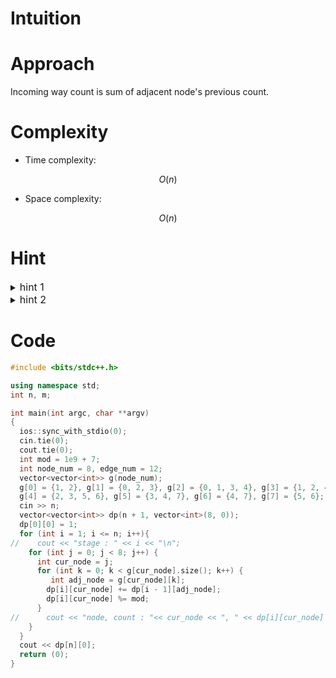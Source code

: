 # Intuition
<!-- Describe your first thoughts on how to solve this problem. -->

# Approach
<!-- Describe your approach to solving the problem. -->

Incoming way count is sum of adjacent node's previous count.

# Complexity
- Time complexity:
<!-- Add your time complexity here, e.g. $$O(n)$$ -->
$$ O(n) $$

- Space complexity:
<!-- Add your space complexity here, e.g. $$O(n)$$ -->
$$ O(n) $$

# Hint

<details>
<summary> <font size="3"> hint 1 </font> </summary>
<div markdown="1">

Make graph first.

</div>
</details>

<details>
<summary> <font size="3"> hint 2 </font> </summary>
<div markdown="1">

In minute i, incoming way count is sum of adjacent node's i - 1 incoming way count.

</div>
</details>

# Code
```cpp []
#include <bits/stdc++.h>

using namespace std;
int n, m;

int	main(int argc, char **argv)
{
  ios::sync_with_stdio(0);
  cin.tie(0);
  cout.tie(0);
  int mod = 1e9 + 7;
  int node_num = 8, edge_num = 12;
  vector<vector<int>> g(node_num);
  g[0] = {1, 2}, g[1] = {0, 2, 3}, g[2] = {0, 1, 3, 4}, g[3] = {1, 2, 4, 5};
  g[4] = {2, 3, 5, 6}, g[5] = {3, 4, 7}, g[6] = {4, 7}, g[7] = {5, 6};
  cin >> n;
  vector<vector<int>> dp(n + 1, vector<int>(8, 0));
  dp[0][0] = 1;
  for (int i = 1; i <= n; i++){
//    cout << "stage : " << i << "\n";
    for (int j = 0; j < 8; j++) {
      int cur_node = j;
      for (int k = 0; k < g[cur_node].size(); k++) {
         int adj_node = g[cur_node][k];
        dp[i][cur_node] += dp[i - 1][adj_node];
        dp[i][cur_node] %= mod;
      }
//      cout << "node, count : "<< cur_node << ", " << dp[i][cur_node] << "\n";
    }
  }
  cout << dp[n][0];
  return (0);
}


```

